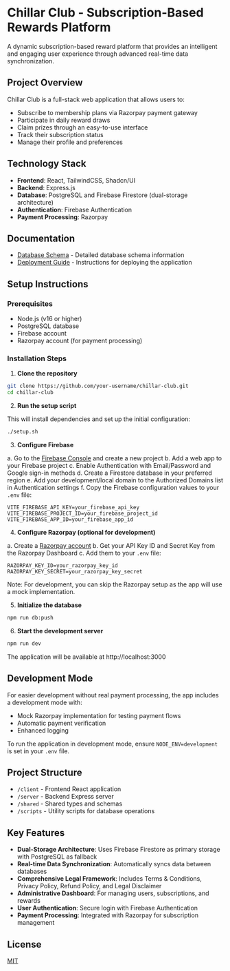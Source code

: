 # Chillar Club - Subscription-Based Rewards Platform

A dynamic subscription-based reward platform that provides an intelligent and engaging user experience through advanced real-time data synchronization.

## Project Overview

Chillar Club is a full-stack web application that allows users to:
- Subscribe to membership plans via Razorpay payment gateway
- Participate in daily reward draws
- Claim prizes through an easy-to-use interface
- Track their subscription status
- Manage their profile and preferences

## Technology Stack

- **Frontend**: React, TailwindCSS, Shadcn/UI
- **Backend**: Express.js
- **Database**: PostgreSQL and Firebase Firestore (dual-storage architecture)
- **Authentication**: Firebase Authentication
- **Payment Processing**: Razorpay

## Documentation

- [Database Schema](SCHEMA.md) - Detailed database schema information
- [Deployment Guide](DEPLOY.md) - Instructions for deploying the application

## Setup Instructions

### Prerequisites

- Node.js (v16 or higher)
- PostgreSQL database
- Firebase account
- Razorpay account (for payment processing)

### Installation Steps

1. **Clone the repository**

```bash
git clone https://github.com/your-username/chillar-club.git
cd chillar-club
```

2. **Run the setup script**

This will install dependencies and set up the initial configuration:

```bash
./setup.sh
```

3. **Configure Firebase**

a. Go to the [Firebase Console](https://console.firebase.google.com/) and create a new project
b. Add a web app to your Firebase project
c. Enable Authentication with Email/Password and Google sign-in methods
d. Create a Firestore database in your preferred region
e. Add your development/local domain to the Authorized Domains list in Authentication settings
f. Copy the Firebase configuration values to your `.env` file:

```env
VITE_FIREBASE_API_KEY=your_firebase_api_key
VITE_FIREBASE_PROJECT_ID=your_firebase_project_id
VITE_FIREBASE_APP_ID=your_firebase_app_id
```

4. **Configure Razorpay (optional for development)**

a. Create a [Razorpay account](https://dashboard.razorpay.com/signup)
b. Get your API Key ID and Secret Key from the Razorpay Dashboard
c. Add them to your `.env` file:

```env
RAZORPAY_KEY_ID=your_razorpay_key_id
RAZORPAY_KEY_SECRET=your_razorpay_key_secret
```

Note: For development, you can skip the Razorpay setup as the app will use a mock implementation.

5. **Initialize the database**

```bash
npm run db:push
```

6. **Start the development server**

```bash
npm run dev
```

The application will be available at http://localhost:3000

## Development Mode

For easier development without real payment processing, the app includes a development mode with:

- Mock Razorpay implementation for testing payment flows
- Automatic payment verification
- Enhanced logging

To run the application in development mode, ensure `NODE_ENV=development` is set in your `.env` file.

## Project Structure

- `/client` - Frontend React application
- `/server` - Backend Express server
- `/shared` - Shared types and schemas
- `/scripts` - Utility scripts for database operations

## Key Features

- **Dual-Storage Architecture**: Uses Firebase Firestore as primary storage with PostgreSQL as fallback
- **Real-time Data Synchronization**: Automatically syncs data between databases
- **Comprehensive Legal Framework**: Includes Terms & Conditions, Privacy Policy, Refund Policy, and Legal Disclaimer
- **Administrative Dashboard**: For managing users, subscriptions, and rewards
- **User Authentication**: Secure login with Firebase Authentication
- **Payment Processing**: Integrated with Razorpay for subscription management

## License

[MIT](LICENSE)